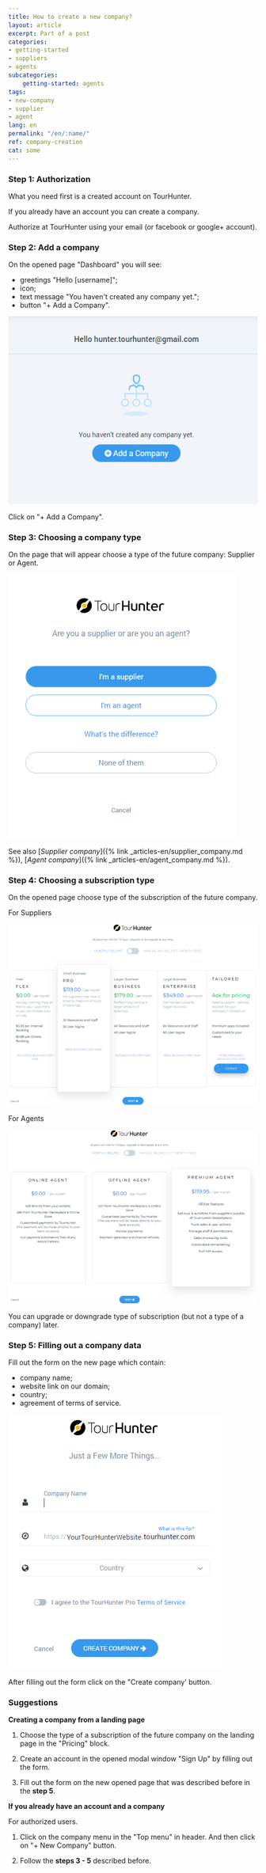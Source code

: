 ```yaml
---
title: How to create a new company?
layout: article
excerpt: Part of a post
categories:
- getting-started
- suppliers
- agents
subcategories:
    getting-started: agents
tags:
- new-company
- supplier
- agent
lang: en
permalink: "/en/:name/"
ref: company-creation
cat: some
---
```


### **Step 1: Authorization**

What you need first is a created account on TourHunter. 

If you already have an account you can create a company.

Authorize at TourHunter using your email (or facebook or google+ account).

### **Step 2: Add a company**

On the opened page "Dashboard"  you will see:
- greetings "Hello [username]";
- icon;
- text message "You haven't created any company yet.";
- button "+ Add a Company".

![You haven't created any company yet](/assets/images/company_creation1.png)

Click on "+ Add a Company".

### **Step 3: Choosing a company type**

On the page that will appear choose a type of the future company: Supplier or Agent. 

![Choose company type](/assets/images/company_creation2.png)

See also [*Supplier company*]({% link _articles-en/supplier_company.md %}), [*Agent company*]({% link _articles-en/agent_company.md %}).

### **Step 4: Choosing a subscription type**

On the opened page choose type of the subscription of the future company.

For Suppliers

![Choose supplier subscription type](/assets/images/company_creation3.png)

For Agents

![Choose supplier subscription type](/assets/images/company_creation4.png)

You can upgrade or downgrade type of subscription (but not a type of a company) later.

### **Step 5: Filling out a company data**
 
Fill out the form on the new page which contain:
- company name;
- website link on our domain;
- country;
- agreement of terms of service.

![Choose agent subscription type](/assets/images/company_creation5.png)

After filling out the form click on the "Create company' button.

### **Suggestions**

**Creating a company from a landing page**

1. Choose the type of a subscription of the future company on the landing page in the "Pricing" block. 

2. Create an account in the opened modal window "Sign Up" by filling out the form.

3. Fill out the form on the new opened page that was described before in the **step 5**.

**If you already have an account and a company**

For authorized users. 

1. Click on the company menu in the "Top menu" in header. And then click on "+ New Company" button.

2. Follow the **steps 3 - 5** described before.